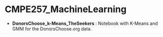 # CMPE257_MachineLearning

* <b>DonorsChoose_k-Means_TheSeekers</b> : Notebook with K-Means and GMM for the DonorsChoose.org data.

